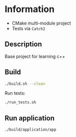 # Information
- CMake multi-module project
- Tests via `Catch2`

## Description 
Base project for learning c++

## Build
```bash
./build.sh --clean
```

Run tests:
```bash
./run_tests.sh
```

## Run application

```bash
./build/application/app
```